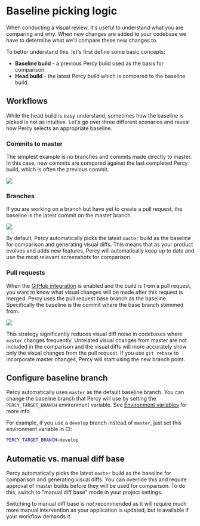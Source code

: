 # Baseline picking logic

When conducting a visual review, it's useful to understand what you are comparing and why. When new changes are added to your codebase we have to determine what we'll compare these new changes to.

To better understand this, let's first define some basic concepts:

* **Baseline build** - a previous Percy build used as the basis for comparison.
* **Head build** - the latest Percy build which is compared to the baseline build.

## Workflows

While the head build is easy understand, sometimes how the baseline is picked is not as intuitive. Let's go over three different scenarios and reveal how Percy selects an appropriate baseline.

### Commits to master

The simplest example is no branches and commits made directly to master. In this case, new commits are compared against the last completed Percy build, which is often the previous commit.

![](/images/docs/baseline-picking-logic/master-commits-scenario.svg)

### Branches

If you are working on a branch but have yet to create a pull request, the baseline is the latest commit on the master branch.

![](/images/docs/baseline-picking-logic/branch-scenario.svg)

By default, Percy automatically picks the latest `master` build as the baseline for comparison and generating visual diffs. This means that as your product evolves and adds new features, Percy will automatically keep up to date and use the most relevant screenshots for comparison.

### Pull requests

When the [GitHub integration](/docs/learn/github-integration) is enabled and the build is from a pull request, you want to know what visual changes will be made after this request is merged. Percy uses the pull request base branch as the baseline. Specifically the baseline is the commit where the base branch stemmed from.

![](/images/docs/baseline-picking-logic/pull-created-scenario.svg)

This strategy significantly reduces visual diff noise in codebases where `master` changes frequently. Unrelated visual changes from master are not included in the comparison and the visual diffs will more accurately show only the visual changes from the pull request. If you use `git rebase` to incorporate master changes, Percy will start using the new branch point.

## Configure baseline branch

Percy automatically uses `master` as the default baseline branch. You can change the baseline branch that Percy will use by setting the `PERCY_TARGET_BRANCH` environment variable. See [Environment variables](/docs/learn/env-vars) for more info.

For example, if you use a `develop` branch instead of `master`, just set this environment variable in CI:

```bash
PERCY_TARGET_BRANCH=develop
```

## Automatic vs. manual diff base

Percy automatically picks the latest `master` build as the baseline for comparison and generating visual diffs. You can override this and require approval of master builds before they will be used for comparison. To do this, switch to "manual diff base" mode in your project settings.

Switching to manual diff base is *not* recommended as it will require much more manual intervention as your application is updated, but is available if your workflow demands it.
